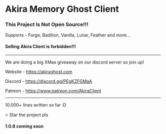 # Akira Memory Ghost Client

### This Project Is Not Open Source!!!

Supports - Forge, Badilion, Vanilla, Lunar, Feather and more...

#### Selling Akira Client is forbidden!!! 

-----------------------------------------------

We are doing a big XMas giveaway on our discord server so join up!

Website - https://akiraghost.com

Discord - https://discord.gg/PEgKZFGMaA

Patreon - https://www.patreon.com/AkiraClient

-----------------------------------------------

10.000+ lines written so far :D

:star: Star the project pls 

**1.0.8 coming soon**
